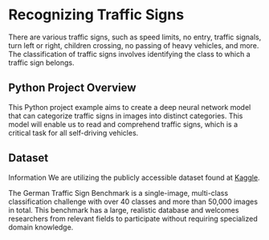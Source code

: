 # Recognizing Traffic Signs

There are various traffic signs, such as speed limits, no entry, traffic signals, turn left or right, children crossing, no passing of heavy vehicles, and more. The classification of traffic signs involves identifying the class to which a traffic sign belongs.

## Python Project Overview

This Python project example aims to create a deep neural network model that can categorize traffic signs in images into distinct categories. This model will enable us to read and comprehend traffic signs, which is a critical task for all self-driving vehicles.

## Dataset

Information We are utilizing the publicly accessible dataset found at [Kaggle](https://www.kaggle.com/datasets/meowmeowmeowmeowmeow/gtsrb-german-traffic-sign "smartCard-inline").

The German Traffic Sign Benchmark is a single-image, multi-class classification challenge with over 40 classes and more than 50,000 images in total. This benchmark has a large, realistic database and welcomes researchers from relevant fields to participate without requiring specialized domain knowledge.
